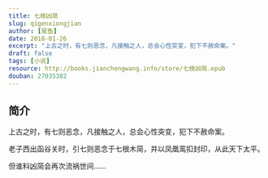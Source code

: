 ```yaml
---
title: 七根凶简
slug: qigenxiongjian
author: [尾鱼]
date: 2018-01-26
excerpt: "上古之时，有七则恶念，凡接触之人，总会心性突变，犯下不赦命案。"
draft: false
tags: [小说]
resource: http://books.jianchengwang.info/store/七根凶简.epub
douban: 27035382
---
```


## 简介

上古之时，有七则恶念，凡接触之人，总会心性突变，犯下不赦命案。

老子西出函谷关时，引七则恶念于七根木简，并以凤凰鸾扣封印，从此天下太平。

但谁料凶简会再次流祸世间……